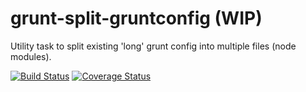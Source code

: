 grunt-split-gruntconfig (WIP)
=============================

Utility task to split existing 'long' grunt config into multiple files (node modules).

[![Build Status](https://travis-ci.org/rbarilani/grunt-split-gruntconfig.svg?branch=master)](https://travis-ci.org/rbarilani/grunt-split-gruntconfig?branch=master)
[![Coverage Status](https://coveralls.io/repos/rbarilani/grunt-split-gruntconfig/badge.svg)](https://coveralls.io/r/rbarilani/grunt-split-gruntconfig)
